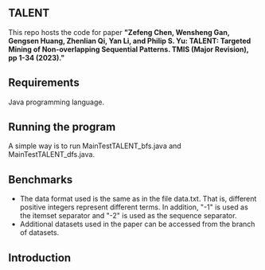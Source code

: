 ## TALENT
This repo hosts the code for paper **"Zefeng Chen, Wensheng Gan, Gengsen Huang, Zhenlian Qi, Yan Li, and Philip S. Yu: TALENT: Targeted Mining of Non-overlapping Sequential Patterns. TMIS (Major Revision), pp 1-34 (2023)."**

## Requirements
Java programming language.

## Running the program
A simple way is to run MainTestTALENT_bfs.java and MainTestTALENT_dfs.java.

## Benchmarks
- The data format used is the same as in the file data.txt. That is, different positive integers represent different terms. In addition, "-1" is used as the itemset separator and "-2" is used as the sequence separator.
- Additional datasets used in the paper can be accessed from the branch of datasets.

## Introduction
